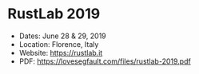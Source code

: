 # RustLab 2019

* Dates: June 28 & 29, 2019
* Location: Florence, Italy
* Website: https://rustlab.it
* PDF: https://lovesegfault.com/files/rustlab-2019.pdf
